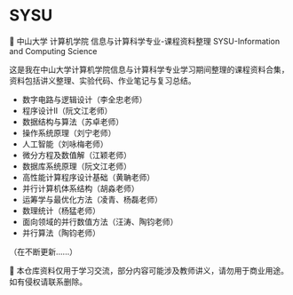# SYSU
📘 中山大学 计算机学院 信息与计算科学专业-课程资料整理  SYSU-Information and Computing Science

这是我在中山大学计算机学院信息与计算科学专业学习期间整理的课程资料合集，资料包括讲义整理、实验代码、作业笔记与复习总结。

- 数字电路与逻辑设计（李全忠老师）
- 程序设计II（阮文江老师）
- 数据结构与算法（苏卓老师）
- 操作系统原理（刘宁老师）
- 人工智能（刘咏梅老师）
- 微分方程及数值解（江颖老师）
- 数据库系统原理（阮文江老师）
- 高性能计算程序设计基础（黄聃老师）
- 并行计算机体系结构（胡淼老师）
- 运筹学与最优化方法（凌青、杨磊老师）
- 数理统计（杨猛老师）
- 面向领域的并行数值方法（汪涛、陶钧老师）
- 并行算法（陶钧老师）

（在不断更新......）

📌 本仓库资料仅用于学习交流，部分内容可能涉及教师讲义，请勿用于商业用途。如有侵权请联系删除。
